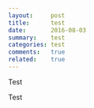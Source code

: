 ```yaml
---
layout:     post
title:      test
date:       2016-08-03
summary:    test
categories: test
comments:   true
related:    true
---
```


Test

Test